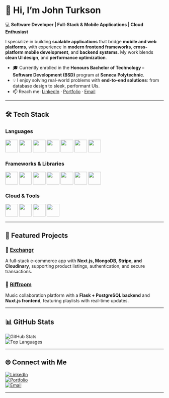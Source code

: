 # 👋 Hi, I’m John Turkson  

💻 **Software Developer | Full-Stack & Mobile Applications | Cloud Enthusiast**  

I specialize in building **scalable applications** that bridge **mobile and web platforms**, with experience in **modern frontend frameworks**, **cross-platform mobile development**, and **backend systems**. My work blends **clean UI design**, and  **performance optimization**.  

- 🎓 Currently enrolled in the **Honours Bachelor of Technology – Software Development (BSD)** program at **Seneca Polytechnic**.  
- 💡 I enjoy solving real-world problems with **end-to-end solutions**: from database design to sleek, performant UIs.  
- 📫 Reach me: [LinkedIn](https://www.linkedin.com/in/turksonjohn) · [Portfolio](https://www.johnturkson.site) · [Email](mailto:jturkson@outlook.com)  

---

## 🛠️ Tech Stack  

### Languages  
<p>
  <img src="https://cdn.jsdelivr.net/gh/devicons/devicon/icons/javascript/javascript-original.svg" width="40" height="40" />
  <img src="https://cdn.jsdelivr.net/gh/devicons/devicon/icons/typescript/typescript-original.svg" width="40" height="40" />
  <img src="https://cdn.jsdelivr.net/gh/devicons/devicon/icons/python/python-original.svg" width="40" height="40" />
  <img src="https://cdn.jsdelivr.net/gh/devicons/devicon/icons/java/java-original.svg" width="40" height="40" />
  <img src="https://cdn.jsdelivr.net/gh/devicons/devicon/icons/cplusplus/cplusplus-original.svg" width="40" height="40" />
  <img src="https://cdn.jsdelivr.net/gh/devicons/devicon/icons/mysql/mysql-original.svg" width="40" height="40" />
  <img src="https://cdn.jsdelivr.net/gh/devicons/devicon/icons/postgresql/postgresql-original.svg" width="40" height="40" />
</p>  

### Frameworks & Libraries  
<p>
  <img src="https://cdn.jsdelivr.net/gh/devicons/devicon/icons/react/react-original.svg" width="40" height="40" />
  <img src="https://cdn.jsdelivr.net/gh/devicons/devicon/icons/nextjs/nextjs-original.svg" width="40" height="40" />
  <img src="https://cdn.jsdelivr.net/gh/devicons/devicon/icons/vuejs/vuejs-original.svg" width="40" height="40" />
  <img src="https://cdn.jsdelivr.net/gh/devicons/devicon/icons/nodejs/nodejs-original.svg" width="40" height="40" />
  <img src="https://cdn.jsdelivr.net/gh/devicons/devicon/icons/express/express-original.svg" width="40" height="40" />
  <img src="https://cdn.jsdelivr.net/gh/devicons/devicon/icons/flask/flask-original.svg" width="40" height="40" />
  <img src="https://cdn.jsdelivr.net/gh/devicons/devicon/icons/androidstudio/androidstudio-original.svg" width="40" height="40" />
</p>  

### Cloud & Tools  
<p>
  <img src="https://cdn.jsdelivr.net/gh/devicons/devicon/icons/googlecloud/googlecloud-original.svg" width="40" height="40" />
  <img src="https://cdn.jsdelivr.net/gh/devicons/devicon/icons/docker/docker-original.svg" width="40" height="40" />
  <img src="https://cdn.jsdelivr.net/gh/devicons/devicon/icons/git/git-original.svg" width="40" height="40" />
  <img src="https://cdn.jsdelivr.net/gh/devicons/devicon/icons/figma/figma-original.svg" width="40" height="40" />
</p>  


---

## 🚀 Featured Projects  

### 💱 [Exchangr](https://github.com/john-turkson/buynsellredone)  
A full-stack e-commerce app with **Next.js, MongoDB, Stripe, and Cloudinary**, supporting product listings, authentication, and secure transactions.  

### 🎵 [Riffroom](https://github.com/john-turkson/Riffroom)  
Music collaboration platform with a **Flask + PostgreSQL backend** and **Nuxt.js frontend**, featuring playlists with real-time updates.  

---

## 📊 GitHub Stats  

![GitHub Stats](https://github-readme-stats.vercel.app/api?username=john-turkson&show_icons=true&theme=tokyonight)  
![Top Languages](https://github-readme-stats.vercel.app/api/top-langs/?username=john-turkson&layout=compact&theme=tokyonight)  

---

## 🌐 Connect with Me  

[![LinkedIn](https://img.shields.io/badge/LinkedIn-blue?logo=linkedin&logoColor=white)](https://www.linkedin.com/in/turksonjohn)  
[![Portfolio](https://img.shields.io/badge/Portfolio-black?logo=vercel&logoColor=white)](https://www.johnturkson.site)  
[![Email](https://img.shields.io/badge/Email-red?logo=gmail&logoColor=white)](mailto:jturkson@outlook.com)  

---

